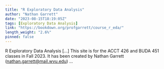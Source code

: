 ```yaml
---
title: "R Exploratory Data Analysis"
author: "Nathan Garrett"
date: "2023-08-15T18:19:05Z"
tags: [Exploratory Data Analysis]
link: "https://bookdown.org/profgarrett/course_r_eda/"
length_weight: "2.6%"
pinned: false
---
```


R Exploratory Data Analysis [...] This site is for the ACCT 426 and BUDA 451 classes in Fall 2023.
It has been created by Nathan Garrett (nathan.garrett@mail.wvu.edu) ...

